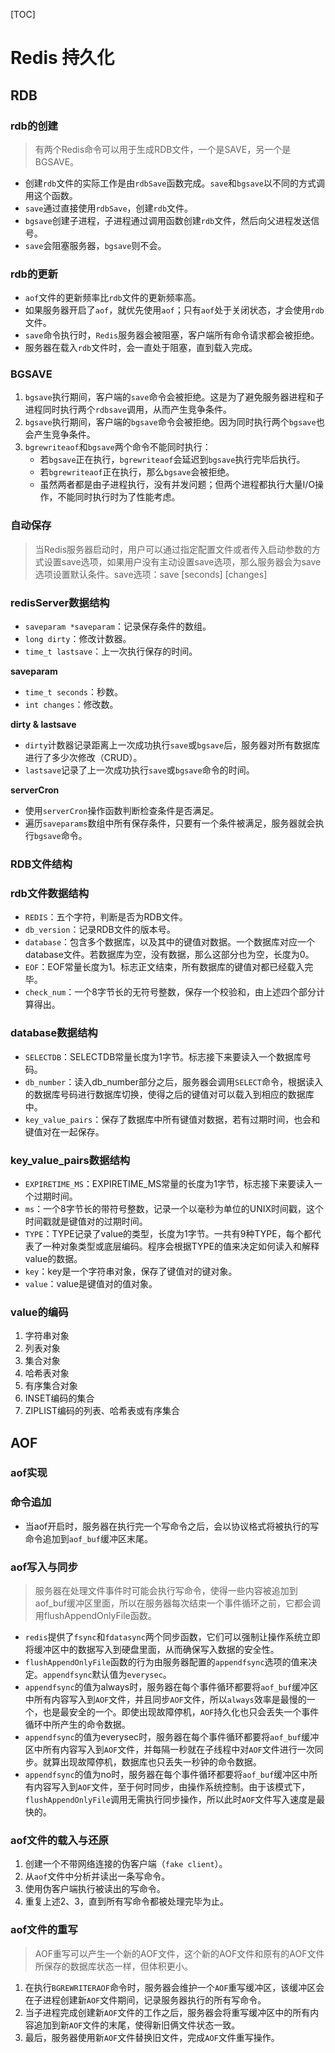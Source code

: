 [TOC]

# Redis 持久化

## RDB

### rdb的创建

> 有两个Redis命令可以用于生成RDB文件，一个是SAVE，另一个是BGSAVE。
> 
- 创建`rdb`文件的实际工作是由`rdbSave`函数完成。`save`和`bgsave`以不同的方式调用这个函数。
- `save`通过直接使用`rdbSave`，创建`rdb`文件。
- `bgsave`创建子进程，子进程通过调用函数创建`rdb`文件，然后向父进程发送信号。
- `save`会阻塞服务器，`bgsave`则不会。

### rdb的更新

- `aof`文件的更新频率比`rdb`文件的更新频率高。
- 如果服务器开启了`aof`，就优先使用`aof`；只有`aof`处于关闭状态，才会使用`rdb`文件。
- `save`命令执行时，`Redis`服务器会被阻塞，客户端所有命令请求都会被拒绝。
- 服务器在载入`rdb`文件时，会一直处于阻塞，直到载入完成。

### BGSAVE

1. `bgsave`执行期间，客户端的`save`命令会被拒绝。这是为了避免服务器进程和子进程同时执行两个`rdbsave`调用，从而产生竞争条件。
2. `bgsave`执行期间，客户端的`bgsave`命令会被拒绝。因为同时执行两个`bgsave`也会产生竞争条件。
3. `bgrewriteaof`和`bgsave`两个命令不能同时执行：
    - 若`bgsave`正在执行，`bgrewriteaof`会延迟到`bgsave`执行完毕后执行。
    - 若`bgrewriteaof`正在执行，那么`bgsave`会被拒绝。
    - 虽然两者都是由子进程执行，没有并发问题；但两个进程都执行大量I/O操作，不能同时执行时为了性能考虑。

### 自动保存

> 当Redis服务器启动时，用户可以通过指定配置文件或者传入启动参数的方式设置save选项，如果用户没有主动设置save选项，那么服务器会为save选项设置默认条件。save选项：save [seconds] [changes]
> 

### redisServer数据结构

- `saveparam *saveparam`：记录保存条件的数组。
- `long dirty`：修改计数器。
- `time_t lastsave`：上一次执行保存的时间。

**saveparam**

- `time_t seconds`：秒数。
- `int changes`：修改数。

**dirty & lastsave**

- `dirty`计数器记录距离上一次成功执行`save`或`bgsave`后，服务器对所有数据库进行了多少次修改（CRUD）。
- `lastsave`记录了上一次成功执行`save`或`bgsave`命令的时间。

**serverCron**

- 使用`serverCron`操作函数判断检查条件是否满足。
- 遍历`saveparams`数组中所有保存条件，只要有一个条件被满足，服务器就会执行`bgsave`命令。

### RDB文件结构

### rdb文件数据结构

- `REDIS`：五个字符，判断是否为RDB文件。
- `db_version`：记录RDB文件的版本号。
- `database`：包含多个数据库，以及其中的键值对数据。一个数据库对应一个database文件。若数据库为空，没有数据，那么这部分也为空，长度为0。
- `EOF`：EOF常量长度为1。标志正文结束，所有数据库的键值对都已经载入完毕。
- `check_num`：一个8字节长的无符号整数，保存一个校验和，由上述四个部分计算得出。

### database数据结构

- `SELECTDB`：SELECTDB常量长度为1字节。标志接下来要读入一个数据库号码。
- `db_number`：读入db_number部分之后，服务器会调用`SELECT`命令，根据读入的数据库号码进行数据库切换，使得之后的键值对可以载入到相应的数据库中。
- `key_value_pairs`：保存了数据库中所有键值对数据，若有过期时间，也会和键值对在一起保存。

### key_value_pairs数据结构

- `EXPIRETIME_MS`：EXPIRETIME_MS常量的长度为1字节，标志接下来要读入一个过期时间。
- `ms`：一个8字节长的带符号整数，记录一个以毫秒为单位的UNIX时间戳，这个时间戳就是键值对的过期时间。
- `TYPE`：TYPE记录了value的类型，长度为1字节。一共有9种TYPE，每个都代表了一种对象类型或底层编码。程序会根据TYPE的值来决定如何读入和解释value的数据。
- `key`：key是一个字符串对象，保存了键值对的键对象。
- `value`：value是键值对的值对象。

### value的编码

1. 字符串对象
2. 列表对象
3. 集合对象
4. 哈希表对象
5. 有序集合对象
6. INSET编码的集合
7. ZIPLIST编码的列表、哈希表或有序集合

## AOF

### aof实现

### 命令追加

- 当aof开启时，服务器在执行完一个写命令之后，会以协议格式将被执行的写命令追加到`aof_buf`缓冲区末尾。

### aof写入与同步

> 服务器在处理文件事件时可能会执行写命令，使得一些内容被追加到aof_buf缓冲区里面，所以在服务器每次结束一个事件循环之前，它都会调用flushAppendOnlyFile函数。
> 
- `redis`提供了`fsync`和`fdatasync`两个同步函数，它们可以强制让操作系统立即将缓冲区中的数据写入到硬盘里面，从而确保写入数据的安全性。
- `flushAppendOnlyFile`函数的行为由服务器配置的`appendfsync`选项的值来决定。`appendfsync`默认值为`everysec`。
- `appendfsync`的值为always时，服务器在每个事件循环都要将`aof_buf`缓冲区中所有内容写入到`AOF`文件，并且同步`AOF`文件，所以`always`效率是最慢的一个，也是最安全的一个。即使出现故障停机，`AOF`持久化也只会丢失一个事件循环中所产生的命令数据。
- `appendfsync`的值为everysec时，服务器在每个事件循环都要将`aof_buf`缓冲区中所有内容写入到`AOF`文件，并每隔一秒就在子线程中对`AOF`文件进行一次同步。就算出现故障停机，数据库也只丢失一秒钟的命令数据。
- `appendfsync`的值为no时，服务器在每个事件循环都要将`aof_buf`缓冲区中所有内容写入到`AOF`文件，至于何时同步，由操作系统控制。由于该模式下，`flushAppendOnlyFile`调用无需执行同步操作，所以此时`AOF`文件写入速度是最快的。

### aof文件的载入与还原

1. 创建一个不带网络连接的伪客户端（`fake client`）。
2. 从`aof`文件中分析并读出一条写命令。
3. 使用伪客户端执行被读出的写命令。
4. 重复上述2、3，直到所有写命令都被处理完毕为止。

### aof文件的重写

> AOF重写可以产生一个新的AOF文件，这个新的AOF文件和原有的AOF文件所保存的数据库状态一样，但体积更小。
> 
1. 在执行`BGREWRITERAOF`命令时，服务器会维护一个`AOF`重写缓冲区，该缓冲区会在子进程创建新`AOF`文件期间，记录服务器执行的所有写命令。
2. 当子进程完成创建新`AOF`文件的工作之后，服务器会将重写缓冲区中的所有内容追加到新`AOF`文件的末尾，使得新旧俩文件状态一致。
3. 最后，服务器使用新`AOF`文件替换旧文件，完成`AOF`文件重写操作。